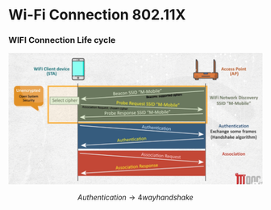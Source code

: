 # Wi-Fi Connection 802.11X

### **WIFI Connection Life cycle**

![image.png](<../.gitbook/assets/image (2) (1).png>)

$$
Authentication → 4 way handshake
$$


